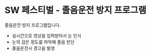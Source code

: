 # SW 페스티벌 - 졸음운전 방지 프로그램

졸음운전 방지 프로그램입니다.

- 실시간으로 영상을 입력받아서 눈 인식
- 눈의 감은 정도를 파악해 졸음 판단
- 졸음운전시 경고음 발생

